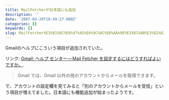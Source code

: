 ```yaml
---
title: MailFetcherが日本語にも追加
description: ''
date: '2007-03-29T18:49:27.000Z'
categories: []
keywords: []
slug: MailFetcher%E3%81%8C%E6%97%A5%E6%9C%AC%E8%AA%9E%E3%81%AB%E3%82%82%E8%BF%BD%E5%8A%A0
---
```

Gmailのヘルプにこういう項目が追加されていた。

リンク: [Gmail: ヘルプ センター — Mail Fetcher を設定するにはどうすればよいですか。](http://mail.google.com/support/bin/answer.py?answer=21288 "Gmail: ヘルプ センター - Mail Fetcher を設定するにはどうすればよいですか。").

> Gmail では、Gmail 以外の他のアカウントからメールを取得できます。

で、アカウントの設定欄を見てみると「別のアカウントからメールを受信」という項目が増えてました。日本語にも機能追加が始まったようです。